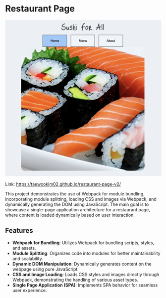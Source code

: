 # Restaurant Page

![Screenshot preview](./src/img/preview.png)

Link: https://taewookim02.github.io/restaurant-page-v2/

This project demonstrates the use of Webpack for module bundling, incorporating module splitting, loading CSS and images via Webpack, and dynamically generating the DOM using JavaScript. The main goal is to showcase a single-page application architecture for a restaurant page, where content is loaded dynamically based on user interaction.

## Features

- **Webpack for Bundling**: Utilizes Webpack for bundling scripts, styles, and assets.
- **Module Splitting**: Organizes code into modules for better maintainability and scalability.
- **Dynamic DOM Manipulation**: Dynamically generates content on the webpage using pure JavaScript.
- **CSS and Image Loading**: Loads CSS styles and images directly through Webpack, demonstrating the handling of various asset types.
- **Single Page Application (SPA)**: Implements SPA behavior for seamless user experience.
